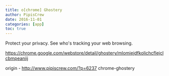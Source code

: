 ```yaml
---
title: o[chrome] Ghostery
author: PipisCrew
date: 2016-11-01
categories: [app]
toc: true
---
```


Protect your privacy. See who's tracking your web browsing.

https://chrome.google.com/webstore/detail/ghostery/mlomiejdfkolichcflejclcbmpeaniij

origin - http://www.pipiscrew.com/?p=6237 chrome-ghostery